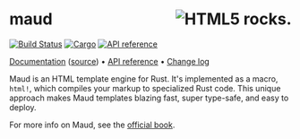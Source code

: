 # <img align="right" src="maud.png" alt="HTML5 rocks." title="HTML5 rocks."> maud 
[![Build Status](https://travis-ci.com/lambda-fairy/maud.svg?branch=master)](https://travis-ci.com/github/lambda-fairy/maud) 
[![Cargo](https://img.shields.io/crates/v/maud.svg)](https://crates.io/crates/maud) 
[![API reference](https://docs.rs/maud/badge.svg)](https://docs.rs/maud/)

[Documentation][book] ([source][booksrc]) • [API reference][apiref] • [Change log][changelog]

Maud is an HTML template engine for Rust. It's implemented as a macro, `html!`, which compiles your markup to specialized Rust code. This unique approach makes Maud templates blazing fast, super type-safe, and easy to deploy.

For more info on Maud, see the [official book][book].

[book]: https://maud.lambda.xyz/
[booksrc]: https://github.com/lambda-fairy/maud/tree/master/docs
[apiref]: https://docs.rs/maud/
[changelog]: https://github.com/lambda-fairy/maud/blob/master/CHANGELOG.md
